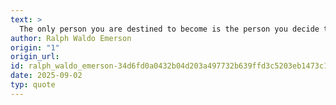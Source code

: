 ```yaml
---
text: >
  The only person you are destined to become is the person you decide to be.
author: Ralph Waldo Emerson
origin: "1"
origin_url: 
id: ralph_waldo_emerson-34d6fd0a0432b04d203a497732b639ffd3c5203eb1473c13fbfa657498bb214a
date: 2025-09-02
typ: quote
---
```

